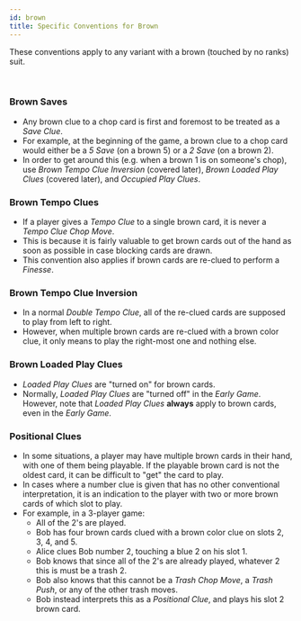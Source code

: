 ```yaml
---
id: brown
title: Specific Conventions for Brown
---
```


These conventions apply to any variant with a brown (touched by no ranks) suit.

<br />

### Brown Saves

- Any brown clue to a chop card is first and foremost to be treated as a *Save Clue*.
- For example, at the beginning of the game, a brown clue to a chop card would either be a *5 Save* (on a brown 5) or a *2 Save* (on a brown 2).
- In order to get around this (e.g. when a brown 1 is on someone's chop), use *Brown Tempo Clue Inversion* (covered later), *Brown Loaded Play Clues* (covered later), and *Occupied Play Clues*.

### Brown Tempo Clues

- If a player gives a *Tempo Clue* to a single brown card, it is never a *Tempo Clue Chop Move*.
- This is because it is fairly valuable to get brown cards out of the hand as soon as possible in case blocking cards are drawn.
- This convention also applies if brown cards are re-clued to perform a *Finesse*.

### Brown Tempo Clue Inversion

- In a normal *Double Tempo Clue*, all of the re-clued cards are supposed to play from left to right.
- However, when multiple brown cards are re-clued with a brown color clue, it only means to play the right-most one and nothing else.

### Brown Loaded Play Clues

- *Loaded Play Clues* are "turned on" for brown cards.
- Normally, *Loaded Play Clues* are "turned off" in the *Early Game*. However, note that *Loaded Play Clues* **always** apply to brown cards, even in the *Early Game*.

### Positional Clues

- In some situations, a player may have multiple brown cards in their hand, with one of them being playable. If the playable brown card is not the oldest card, it can be difficult to "get" the card to play.
- In cases where a number clue is given that has no other conventional interpretation, it is an indication to the player with two or more brown cards of which slot to play.
- For example, in a 3-player game:
  - All of the 2's are played.
  - Bob has four brown cards clued with a brown color clue on slots 2, 3, 4, and 5.
  - Alice clues Bob number 2, touching a blue 2 on his slot 1.
  - Bob knows that since all of the 2's are already played, whatever 2 this is must be a trash 2.
  - Bob also knows that this cannot be a *Trash Chop Move*, a *Trash Push*, or any of the other trash moves.
  - Bob instead interprets this as a *Positional Clue*, and plays his slot 2 brown card.
